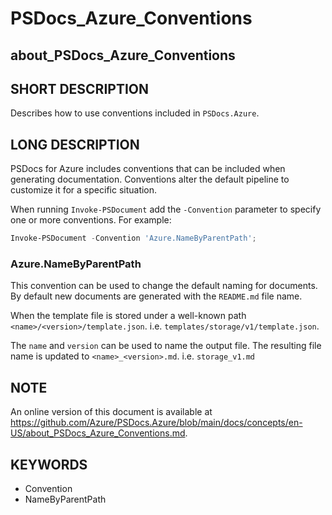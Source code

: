 # PSDocs_Azure_Conventions

## about_PSDocs_Azure_Conventions

## SHORT DESCRIPTION

Describes how to use conventions included in `PSDocs.Azure`.

## LONG DESCRIPTION

PSDocs for Azure includes conventions that can be included when generating documentation.
Conventions alter the default pipeline to customize it for a specific situation.

When running `Invoke-PSDocument` add the `-Convention` parameter to specify one or more conventions.
For example:

```powershell
Invoke-PSDocument -Convention 'Azure.NameByParentPath';
```

### Azure.NameByParentPath

This convention can be used to change the default naming for documents.
By default new documents are generated with the `README.md` file name.

When the template file is stored under a well-known path `<name>/<version>/template.json`.
i.e. `templates/storage/v1/template.json`.

The `name` and `version` can be used to name the output file.
The resulting file name is updated to `<name>_<version>.md`.
i.e. `storage_v1.md`

## NOTE

An online version of this document is available at https://github.com/Azure/PSDocs.Azure/blob/main/docs/concepts/en-US/about_PSDocs_Azure_Conventions.md.

## KEYWORDS

- Convention
- NameByParentPath
